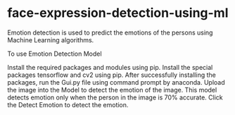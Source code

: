 # face-expression-detection-using-ml
Emotion detection is used to predict the emotions of the persons using Machine Learning algorithms.

To use Emotion Detection Model

Install the required packages and modules using pip.
Install the special packages tensorflow and cv2 using pip.
After successfully installing the packages, run the Gui.py file using command prompt by anaconda.
Upload the image into the Model to detect the emotion of the image.
This model detects emotion only when the person in the image is 70% accurate.
Click the Detect Emotion to detect the emotion.
